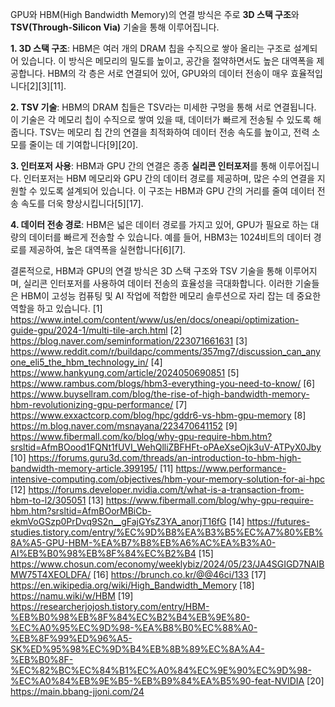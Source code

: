 GPU와 HBM(High Bandwidth Memory)의 연결 방식은 주로 **3D 스택 구조**와 **TSV(Through-Silicon Via)** 기술을 통해 이루어집니다.

**1. 3D 스택 구조**: HBM은 여러 개의 DRAM 칩을 수직으로 쌓아 올리는 구조로 설계되어 있습니다. 이 방식은 메모리의 밀도를 높이고, 공간을 절약하면서도 높은 대역폭을 제공합니다. HBM의 각 층은 서로 연결되어 있어, GPU와의 데이터 전송이 매우 효율적입니다[2][3][11].

**2. TSV 기술**: HBM의 DRAM 칩들은 TSV라는 미세한 구멍을 통해 서로 연결됩니다. 이 기술은 각 메모리 칩이 수직으로 쌓여 있을 때, 데이터가 빠르게 전송될 수 있도록 해줍니다. TSV는 메모리 칩 간의 연결을 최적화하여 데이터 전송 속도를 높이고, 전력 소모를 줄이는 데 기여합니다[9][20].

**3. 인터포저 사용**: HBM과 GPU 간의 연결은 종종 **실리콘 인터포저**를 통해 이루어집니다. 인터포저는 HBM 메모리와 GPU 간의 데이터 경로를 제공하며, 많은 수의 연결을 지원할 수 있도록 설계되어 있습니다. 이 구조는 HBM과 GPU 간의 거리를 줄여 데이터 전송 속도를 더욱 향상시킵니다[5][17].

**4. 데이터 전송 경로**: HBM은 넓은 데이터 경로를 가지고 있어, GPU가 필요로 하는 대량의 데이터를 빠르게 전송할 수 있습니다. 예를 들어, HBM3는 1024비트의 데이터 경로를 제공하여, 높은 대역폭을 실현합니다[6][7].

결론적으로, HBM과 GPU의 연결 방식은 3D 스택 구조와 TSV 기술을 통해 이루어지며, 실리콘 인터포저를 사용하여 데이터 전송의 효율성을 극대화합니다. 이러한 기술들은 HBM이 고성능 컴퓨팅 및 AI 작업에 적합한 메모리 솔루션으로 자리 잡는 데 중요한 역할을 하고 있습니다.
[1] https://www.intel.com/content/www/us/en/docs/oneapi/optimization-guide-gpu/2024-1/multi-tile-arch.html
[2] https://blog.naver.com/seminformation/223071661631
[3] https://www.reddit.com/r/buildapc/comments/357mg7/discussion_can_anyone_eli5_the_hbm_technology_in/
[4] https://www.hankyung.com/article/2024050690851
[5] https://www.rambus.com/blogs/hbm3-everything-you-need-to-know/
[6] https://www.buysellram.com/blog/the-rise-of-high-bandwidth-memory-hbm-revolutionizing-gpu-performance/
[7] https://www.exxactcorp.com/blog/hpc/gddr6-vs-hbm-gpu-memory
[8] https://m.blog.naver.com/msnayana/223470641152
[9] https://www.fibermall.com/ko/blog/why-gpu-require-hbm.htm?srsltid=AfmBOood1FQNt1fUVI_WehQlliZBFHFt-oPAeXseOjk3uV-ATPyX0Jby
[10] https://forums.guru3d.com/threads/an-introduction-to-hbm-high-bandwidth-memory-article.399195/
[11] https://www.performance-intensive-computing.com/objectives/hbm-your-memory-solution-for-ai-hpc
[12] https://forums.developer.nvidia.com/t/what-is-a-transaction-from-hbm-to-l2/305051
[13] https://www.fibermall.com/blog/why-gpu-require-hbm.htm?srsltid=AfmBOorMBiCb-ekmVoGSzp0PrDvq9S2n__gFajGYsZ3YA_anorjT16fG
[14] https://futures-studies.tistory.com/entry/%EC%9D%B8%EA%B3%B5%EC%A7%80%EB%8A%A5-GPU-HBM-%EA%B7%B8%EB%A6%AC%EA%B3%A0-AI%EB%B0%98%EB%8F%84%EC%B2%B4
[15] https://www.chosun.com/economy/weeklybiz/2024/05/23/JA4SGIGD7NAIBMW75T4XEOLDFA/
[16] https://brunch.co.kr/@@46ci/133
[17] https://en.wikipedia.org/wiki/High_Bandwidth_Memory
[18] https://namu.wiki/w/HBM
[19] https://researcherjojosh.tistory.com/entry/HBM-%EB%B0%98%EB%8F%84%EC%B2%B4%EB%9E%80-%EC%A0%95%EC%9D%98-%EA%B8%B0%EC%88%A0-%EB%8F%99%ED%96%A5-SK%ED%95%98%EC%9D%B4%EB%8B%89%EC%8A%A4-%EB%B0%8F-%EC%82%BC%EC%84%B1%EC%A0%84%EC%9E%90%EC%9D%98-%EC%A0%84%EB%9E%B5-%EB%B9%84%EA%B5%90-feat-NVIDIA
[20] https://main.bbang-jjoni.com/24
